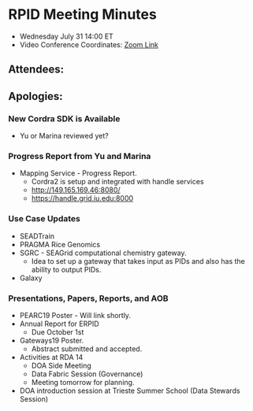 # RPID Meeting Minutes

   * Wednesday July 31 14:00 ET 
   * Video Conference Coordinates: [Zoom Link](https://iu.zoom.us/my/rquick)
   
## Attendees: 
## Apologies: 

### New Cordra SDK is Available
   * Yu or Marina reviewed yet? 
   
### Progress Report from Yu and Marina
   * Mapping Service - Progress Report.
      * Cordra2 is setup and integrated with handle services
      * http://149.165.169.46:8080/
      * https://handle.grid.iu.edu:8000

 
### Use Case Updates
   * SEADTrain 
   * PRAGMA Rice Genomics  
   * SGRC - SEAGrid computational chemistry gateway. 
      * Idea to set up a gateway that takes input as PIDs and also has the ability to output PIDs.
   * Galaxy 

### Presentations, Papers, Reports, and AOB
   * PEARC19 Poster - Will link shortly. 
   * Annual Report for ERPID
      * Due October 1st
   * Gateways19 Poster.
      * Abstract submitted and accepted. 
   * Activities at RDA 14
      * DOA Side Meeting
      * Data Fabric Session (Governance) 
      * Meeting tomorrow for planning. 
   * DOA introduction session at Trieste Summer School (Data Stewards Session)

